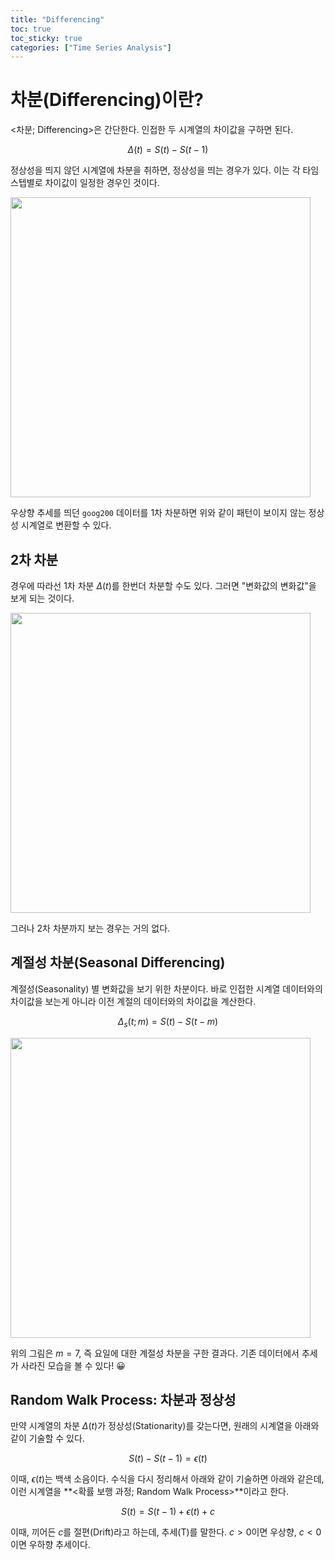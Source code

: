 ```yaml
---
title: "Differencing"
toc: true
toc_sticky: true
categories: ["Time Series Analysis"]
---
```


# 차분(Differencing)이란?

\<차분; Differencing\>은 간단한다. 인접한 두 시계열의 차이값을 구하면 된다.

$$
\Delta(t) = S(t) - S(t-1)
$$

정상성을 띄지 않던 시계열에 차분을 취하면, 정상성을 띄는 경우가 있다. 이는 각 타임 스텝별로 차이값이 일정한 경우인 것이다.

<div class="img-wrapper">
  <img src="{{ "/images/computer-science/time-series-analysis/goog200-1st-differencing.png" | relative_url }}" width="480px">
</div>

우상향 추세를 띄던 `goog200` 데이터를 1차 차분하면 위와 같이 패턴이 보이지 않는 정상성 시계열로 변환할 수 있다.

## 2차 차분

경우에 따라선 1차 차분 $\Delta(t)$를 한번더 차분할 수도 있다. 그러면 "변화값의 변화값"을 보게 되는 것이다.

<div class="img-wrapper">
  <img src="{{ "/images/computer-science/time-series-analysis/goog200-2nd-differencing.png" | relative_url }}" width="480px">
</div>

그러나 2차 차분까지 보는 경우는 거의 없다.

## 계절성 차분(Seasonal Differencing)

계절성(Seasonality) 별 변화값을 보기 위한 차분이다. 바로 인접한 시계열 데이터와의 차이값을 보는게 아니라 이전 계절의 데이터와의 차이값을 계산한다.

$$
\Delta_s(t; m) = S(t) - S(t-m)
$$

<div class="img-wrapper">
  <img src="{{ "/images/computer-science/time-series-analysis/goog200-seasonal-differencing.png" | relative_url }}" width="480px">
</div>

위의 그림은 $m=7$, 즉 요일에 대한 계절성 차분을 구한 결과다. 기존 데이터에서 추세가 사라진 모습을 볼 수 있다! 😀

## Random Walk Process: 차분과 정상성

만약 시계열의 차분 $\Delta(t)$가 정상성(Stationarity)를 갖는다면, 원래의 시계열을 아래와 같이 기술할 수 있다.

$$
S(t) - S(t-1) = \epsilon(t)
$$

이때, $\epsilon(t)$는 백색 소음이다. 수식을 다시 정리해서 아래와 같이 기술하면 아래와 같은데, 이런 시계열을 **\<확률 보행 과정; Random Walk Process\>**이라고 한다.

$$
S(t) = S(t-1) + \epsilon(t) + c
$$

이때, 끼어든 $c$를 절편(Drift)라고 하는데, 추세(T)를 말한다. $c > 0$이면 우상향, $c < 0$이면 우하향 추세이다.

